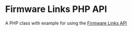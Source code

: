 # Firmware Links PHP API 

A PHP class with example for using the [Firmware Links API](http://api.ios.icj.me/v2)